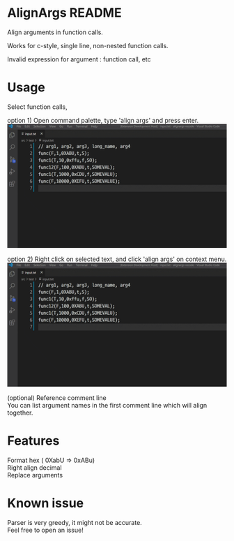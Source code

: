 # AlignArgs README

Align arguments in function calls.

Works for c-style, single line, non-nested function calls.  

Invalid expression for argument : function call, etc


# Usage

Select function calls, 

option 1) Open command palette, type 'align args' and press enter.
![Demo](./images/commandpalette.gif?raw=true)


option 2) Right click on selected text, and click 'align args' on context menu.
![Demo](./images/contextmenu.gif?raw=true)


(optional) Reference comment line   
You can list argument names in the first comment line which will align together.

# Features
Format hex ( 0XabU => 0xABu)  
Right align decimal  
Replace arguments  

# Known issue
Parser is very greedy, it might not be accurate.  
Feel free to open an issue!
